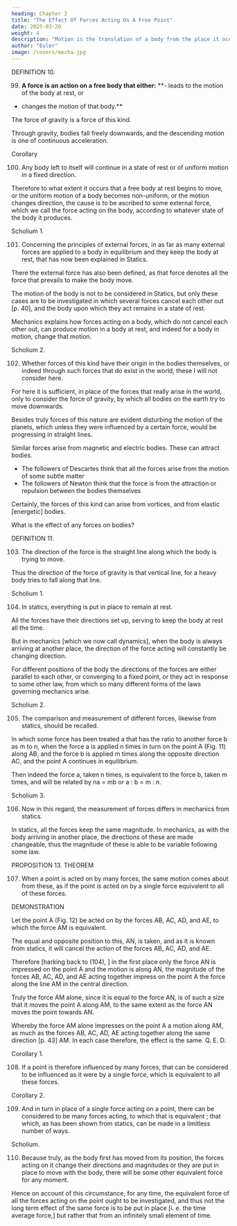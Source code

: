 ```yaml
---
heading: Chapter 2
title: "The Effect Of Forces Acting On A Free Point"
date: 2025-03-20
weight: 4
description: "Motion is the translation of a body from the place it occupies to another place. True rest is a body remaining at the same place."
author: "Euler"
image: /covers/mecha.jpg
---
```



DEFINITION 10.

99. **A force is an action on a free body that either:**
**- leads to the motion of the body at rest, or
- changes the motion of that body.**

The force of gravity is a force of this kind.

Through gravity, bodies fall freely downwards, and the descending motion is one of continuous acceleration.

Corollary

100. Any body left to itself will continue in a state of rest or of uniform motion in a fixed direction.

Therefore to what extent it occurs that a free body at rest begins to move, or the uniform motion of a body becomes non-uniform, or the motion changes direction, the cause is to be ascribed to some external force, which we call the force acting on the body, according to whatever state of the body it produces.

<!-- [It is almost impossible to give succinctly this definition the exact meaning that I think Euler had in mind, in modern terms, as two different terms are applied to distinguish aspects of forces acting on a mass: at the time of writing the term vis (which means force or strength of a force and is a general expression for a force or action, or even an acceleration expressed as the force per unit mass) was applied to the innate or inertial force, the familiar mass × acceleration, or what we might now simply term the resultant of the external forces; and the mass in turn had some external forces applied to it, called by the term potentia, (which also means force, but these are usually given by Euler by a formula of some kind). Thus, we might say that the sum of the external forces is to be measured by the size of the inertial force produced on the body itself.] -->

Scholium 1.

101. Concerning the principles of external forces, in as far as many external forces are applied to a body in equilibrium and they keep the body at rest, that has now been explained in Statics. 

There the external force has also been defined, as that force denotes all the force that prevails to make the body move. 

The motion of the body is not to be considered in Statics, but only these cases are to be investigated in which several forces cancel each other out [p. 40], and the body upon which they act remains in a state of rest. 

Mechanics explains how forces acting on a body, which do not cancel each other out, can produce motion in a body at rest, and indeed for a body in motion, change that motion.


Scholium 2.

102. Whether forces of this kind have their origin in the bodies themselves, or indeed through such forces that do exist in the world, these I will not consider here. 

For here it is sufficient, in place of the forces that really arise in the world, only to consider the force of gravity, by which all bodies on the earth try to move downwards. 

Besides truly forces of this nature are evident disturbing the motion of the planets, which unless they were influenced by a certain force, would be progressing in straight lines. 

Similar forces arise from magnetic and electric bodies. These can attract bodies.

- The followers of Descartes think that all the forces arise from the motion of some subtle matter
- The followers of Newton think that the force is from the attraction or repulsion between the bodies themselves


Certainly, the forces of this kind can arise from vortices, and from elastic [energetic] bodies.

What is the effect of any forces on bodies?

 <!-- so that henceforth, [p. 41] when a fuller understanding of these has been reached and at once elicited, for these to be able to be accomodated. -->

<!-- [Thus, Euler intends to talk only about gravitational forces, for which experimental laws exist, until the other forces of nature have been more fully investigated. Daniel Bernoulli had a lot of influence on Euler's thoughts about mechanics at this time, as Euler actually stayed with him, and both worked at the St. Petersburg Academy; both published papers on the topics considered in this chapter at the time in the early volumes of the St. Petersburg Commentarii.] -->


DEFINITION 11.

103. The direction of the force is the straight line along which the body is trying to move.

Thus the direction of the force of gravity is that vertical line, for a heavy body tries to fall along that line.


Scholium 1.

104. In statics, everything is put in place to remain at rest.

All the forces have their directions set up, serving to keep the body at rest all the time. 

But in mechanics [which we now call dynamics], when the body is always arriving at another place, the direction of the force acting will constantly be changing direction.

For different positions of the body the directions of the forces are either parallel to each other, or converging to a fixed point, or they act in response to some other law, from which so many different forms of the laws governing mechanics arise.


Scholium 2.

105. The comparison and measurement of different forces, likewise from statics, should be recalled.

In which some force has been treated a that has the ratio to another force b as m to n, when the force a is applied n times in turn on the point A (Fig. 11) along AB, and the force b is applied m times along the opposite direction AC, and the point A continues in equilibrium. 


Then indeed the force a, taken n times, is equivalent to the force b, taken m times, and will be related by na = mb or a : b = m : n.


Scholium 3.

106. Now in this regard, the measurement of forces differs in mechanics from statics.

In statics, all the forces keep the same magnitude.
In mechanics, as with the body arriving in another place, the directions of these are made changeable, thus the magnitude of these is able to be variable following some law.


PROPOSITION 13. THEOREM

107. When a point is acted on by many forces, the same motion comes about from these, as if the point is acted on by a single force equivalent to all of these forces.

DEMONSTRATION

Let the point A (Fig. 12) be acted on by the forces AB, AC, AD, and AE, to which the force AM is equivalent.

The equal and opposite position to this, AN, is taken, and as it is known from statics, it will cancel the action of the forces AB, AC, AD, and AE. 

Therefore [harking back to (104), ] in the first place only the force AN is impressed on the point A and the motion is along AN, the magnitude of the forces AB, AC, AD, and AE acting together impress on the point A the force along the line AM in the central direction. 

Truly the force AM alone, since it is equal to the force AN, is of such a size that it moves the point A along AM, to the same extent as the force AN moves the point towards AN.

Whereby the force AM alone impresses on the point A a motion along AM, as much as the forces AB, AC, AD, AE acting together along the same direction [p. 43] AM. In each case therefore, the effect is the same. Q. E. D.


Corollary 1.

108. If a point is therefore influenced by many forces, that can be considered to be influenced as it were by a single force, which is equivalent to all these forces.

Corollary 2.

109. And in turn in place of a single force acting on a point, there can be considered to be many forces acting, to which that is equivalent ; that which, as has been shown from statics, can be made in a limitless number of ways.

Scholium.

110. Because truly, as the body first has moved from its position, the forces acting on it change their directions and magnitudes or they are put in place to move with the body, there will be some other equivalent force for any moment.

Hence on account of this circumstance, for any time, the equivalent force of all the forces acting on the point ought to be investigated, and thus not the long term effect of the same force is to be put in place [i. e. the time average force,] but rather that from an infinitely small element of time.

